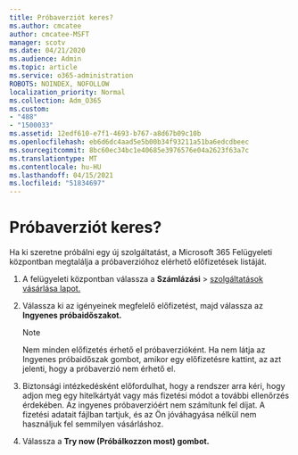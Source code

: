 ```yaml
---
title: Próbaverziót keres?
ms.author: cmcatee
author: cmcatee-MSFT
manager: scotv
ms.date: 04/21/2020
ms.audience: Admin
ms.topic: article
ms.service: o365-administration
ROBOTS: NOINDEX, NOFOLLOW
localization_priority: Normal
ms.collection: Adm_O365
ms.custom:
- "488"
- "1500033"
ms.assetid: 12edf610-e7f1-4693-b767-a8d67b09c10b
ms.openlocfilehash: eb6d6dc4aad5e5b00b34f93211a51ba6edcdbeec
ms.sourcegitcommit: 8bc60ec34bc1e40685e3976576e04a2623f63a7c
ms.translationtype: MT
ms.contentlocale: hu-HU
ms.lasthandoff: 04/15/2021
ms.locfileid: "51834697"
---
```

# <a name="trying-to-find-a-trial"></a>Próbaverziót keres?

Ha ki szeretne próbálni egy új szolgáltatást, a Microsoft 365 Felügyeleti központban megtalálja a próbaverzióhoz elérhető előfizetések listáját.
  
1. A felügyeleti központban válassza a **Számlázási** \> [szolgáltatások vásárlása lapot.](https://go.microsoft.com/fwlink/p/?linkid=868433)

2. Válassza ki az igényeinek megfelelő előfizetést, majd válassza az **Ingyenes próbaidőszakot.**

    > [!NOTE]
    > Nem minden előfizetés érhető el próbaverzióként. Ha nem látja az  Ingyenes próbaidőszak gombot, amikor egy előfizetésre kattint, az azt jelenti, hogy a próbaverzió nem érhető el.
  
3. Biztonsági intézkedésként előfordulhat, hogy a rendszer arra kéri, hogy adjon meg egy hitelkártyát vagy más fizetési módot a további ellenőrzés érdekében. Az ingyenes próbaverzióért nem számítunk fel díjat. A fizetési adatait fájlban tartjuk, és az Ön jóváhagyása nélkül nem használjuk fel semmilyen vásárláshoz.

4. Válassza a **Try now (Próbálkozzon most) gombot.**